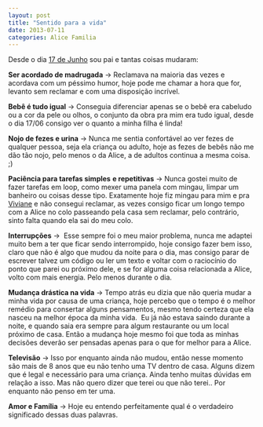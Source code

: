 ```yaml
---
layout: post
title: "Sentido para a vida"
date: 2013-07-11
categories: Alice Familia
---
```


Desde o dia [17 de Junho](http://diogoleal.com/blog/?p=293) sou pai e
tantas coisas mudaram:

**Ser acordado de madrugada** -&gt; Reclamava na maioria das vezes e
acordava com um péssimo humor, hoje pode me chamar a hora que for,
levanto sem reclamar e com uma disposição incrível.

**Bebê é tudo igual** -&gt; Conseguia diferenciar apenas se o bebê era
cabeludo ou a cor da pele ou olhos, o conjunto da obra pra mim era tudo
igual, desde o dia 17/06 consigo ver o quanto a minha filha é linda!

**Nojo de fezes e urina** -&gt; Nunca me sentia confortável ao ver fezes
de qualquer pessoa, seja ela criança ou adulto, hoje as fezes de bebês
não me dão tão nojo, pelo menos o da Alice, a de adultos continua a
mesma coisa. ;)

**Paciência para tarefas simples** **e repetitivas** -&gt; Nunca gostei
muito de fazer tarefas em loop, como mexer uma panela com mingau, limpar
um banheiro ou coisas desse tipo. Exatamente hoje fiz mingau para mim e
pra [Viviane](http://vivianenonato.deviantart.com/) e não consegui
reclamar, as vezes consigo ficar um longo tempo com a Alice no colo
passeando pela casa sem reclamar, pelo contrário, sinto falta quando ela
sai do meu colo.

**Interrupções** -&gt;  Esse sempre foi o meu maior problema, nunca me
adaptei muito bem a ter que ficar sendo interrompido, hoje consigo fazer
bem isso, claro que não é algo que mudou da noite para o dia, mas
consigo parar de escrever talvez um código ou ler um texto e voltar com
o raciocínio do ponto que parei ou próximo dele, e se for alguma coisa
relacionada a Alice, volto com mais energia. Pelo menos durante o dia.

**Mudança drástica na vida** -&gt; Tempo atrás eu dizia que não queria
mudar a minha vida por causa de uma criança, hoje percebo que o tempo é
o melhor remédio para consertar alguns pensamentos, mesmo tendo certeza
que ela nasceu na melhor época da minha vida.  Eu já não estava saindo
durante a noite, e quando saia era sempre para algum restaurante ou um
local próximo de casa. Então a mudança hoje mesmo foi que toda as minhas
decisões deverão ser pensadas apenas para o que for melhor para a Alice.

**Televisão** -&gt; Isso por enquanto ainda não mudou, então nesse
momento são mais de 8 anos que eu não tenho uma TV dentro de casa.
Alguns dizem que é legal e necessário para uma criança. Ainda tenho
muitas dúvidas em relação a isso. Mas não quero dizer que terei ou que
não terei.. Por enquanto não penso em ter uma.

**Amor e Família** -&gt; Hoje eu entendo perfeitamente qual é o
verdadeiro significado dessas duas palavras.

 
